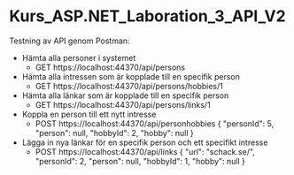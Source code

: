 # Kurs_ASP.NET_Laboration_3_API_V2

Testning av API genom Postman:

- Hämta alla personer i systemet
  -	GET https://localhost:44370/api/persons
- Hämta alla intressen som är kopplade till en specifik person
  - GET https://localhost:44370/api/persons/hobbies/1
- Hämta alla länkar som är kopplade till en specifik person
  - GET https://localhost:44370/api/persons/links/1
- Koppla en person till ett nytt intresse
  - POST https://localhost:44370/api/personhobbies 
   	{
      	"personId": 5,
         "person": null,
          "hobbyId": 2,
          "hobby": null
       	}
- Lägga in nya länkar för en specifik person och ett specifikt intresse
  - POST https://localhost:44370/api/links 
  { 
          "url": "schack.se/",
          "personId": 2,
          "person": null,
          "hobbyId": 1,
          "hobby": null
      }
